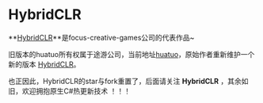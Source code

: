 # HybridCLR

**[HybridCLR](https://github.com/focus-creative-games/hybridclr)**是focus-creative-games公司的代表作品~

旧版本的huatuo所有权属于途游公司，当前地址[huatuo](https://github.com/tuyoogame/huatuo)，原始作者重新维护一个新的版本 [HybridCLR](https://github.com/focus-creative-games/hybridclr)。

也正因此，HybridCLR的star与fork重置了，后面请关注 **HybridCLR** ，其余如旧，欢迎拥抱原生C#热更新技术 ！！！


